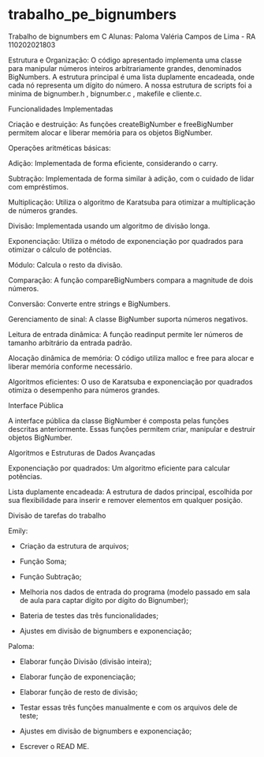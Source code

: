 # trabalho_pe_bignumbers
Trabalho de bignumbers em C
Alunas: Paloma Valéria Campos de Lima - RA 110202021803

Estrutura e Organização: O código apresentado implementa uma classe para manipular números inteiros arbitrariamente grandes, denominados BigNumbers. A estrutura principal é uma lista duplamente encadeada, onde cada nó representa um dígito do número. A nossa estrutura de scripts foi a minima de bignumber.h , bignumber.c , makefile e cliente.c.

Funcionalidades Implementadas

Criação e destruição: As funções createBigNumber e freeBigNumber permitem alocar e liberar memória para os objetos BigNumber.

Operações aritméticas básicas:

Adição: Implementada de forma eficiente, considerando o carry.

Subtração: Implementada de forma similar à adição, com o cuidado de lidar com empréstimos.

Multiplicação: Utiliza o algoritmo de Karatsuba para otimizar a multiplicação de números grandes.

Divisão: Implementada usando um algoritmo de divisão longa.

Exponenciação: Utiliza o método de exponenciação por quadrados para otimizar o cálculo de potências.

Módulo: Calcula o resto da divisão.

Comparação: A função compareBigNumbers compara a magnitude de dois números.

Conversão: Converte entre strings e BigNumbers.

Gerenciamento de sinal: A classe BigNumber suporta números negativos.

Leitura de entrada dinâmica: A função readinput permite ler números de tamanho arbitrário da entrada padrão.

Alocação dinâmica de memória: O código utiliza malloc e free para alocar e liberar memória conforme necessário.

Algoritmos eficientes: O uso de Karatsuba e exponenciação por quadrados otimiza o desempenho para números grandes.

Interface Pública


A interface pública da classe BigNumber é composta pelas funções descritas anteriormente. Essas funções permitem criar, manipular e destruir objetos BigNumber.

Algoritmos e Estruturas de Dados Avançadas

Exponenciação por quadrados: Um algoritmo eficiente para calcular potências.

Lista duplamente encadeada: A estrutura de dados principal, escolhida por sua flexibilidade para inserir e remover elementos em qualquer posição.


Divisão de tarefas do trabalho 

Emily:

- Criação da estrutura de arquivos;

- Função Soma;

- Função Subtração;

- Melhoria nos dados de entrada do programa (modelo passado em sala de aula para captar dígito por dígito do Bignumber);

- Bateria de testes das três funcionalidades;

- Ajustes em divisão de bignumbers e exponenciação;


Paloma: 


- Elaborar função Divisão (divisão inteira);
  
- Elaborar função de exponenciação;
  
- Elaborar função de resto de divisão;
  
- Testar essas três funções manualmente e com os arquivos dele de teste;

- Ajustes em divisão de bignumbers e exponenciação;
  
- Escrever o READ ME.
